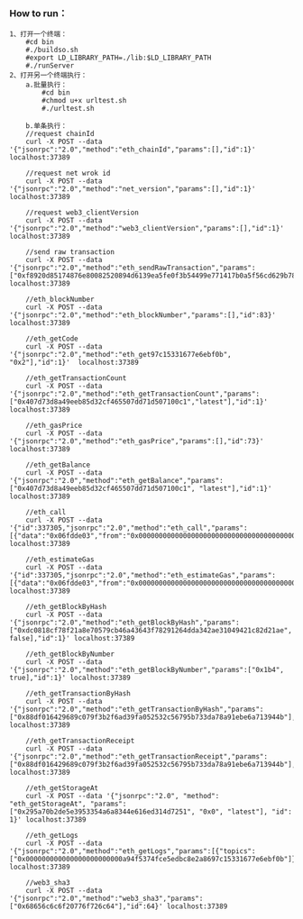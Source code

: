 ### How to run：
    1、打开一个终端： 
        #cd bin
        #./buildso.sh
        #export LD_LIBRARY_PATH=./lib:$LD_LIBRARY_PATH
        #./runServer        
    2、打开另一个终端执行： 
        a.批量执行：
            #cd bin
            #chmod u+x urltest.sh
            #./urltest.sh
            
        b.单条执行：
        //request chainId
        curl -X POST --data '{"jsonrpc":"2.0","method":"eth_chainId","params":[],"id":1}' localhost:37389
        
        //request net wrok id
        curl -X POST --data '{"jsonrpc":"2.0","method":"net_version","params":[],"id":1}' localhost:37389
       
        //request web3_clientVersion
        curl -X POST --data '{"jsonrpc":"2.0","method":"web3_clientVersion","params":[],"id":1}' localhost:37389
        
        //send raw transaction
        curl -X POST --data '{"jsonrpc":"2.0","method":"eth_sendRawTransaction","params":["0xf8920d85174876e80082520894d6139ea5fe0f3b54499e771417b0a5f56cd629b7880de0b6b3a7640000a477fb2c640000000000000000000000000000000000000000000000000de0b6b3a76400008240dea068374558f2dba5934f525aaf840a4e04d0506a33f94c5491f44db976f5f023f2a072caad5814801defb6c5fa3b0e7e6740fa264233673bd78912b11f439aa37aa9"],"id":1}' localhost:37389
        
        //eth_blockNumber
        curl -X POST --data '{"jsonrpc":"2.0","method":"eth_blockNumber","params":[],"id":83}' localhost:37389
        
        //eth_getCode
        curl -X POST --data '{"jsonrpc":"2.0","method":"eth_get97c15331677e6ebf0b", "0x2"],"id":1}'  localhost:37389

        //eth_getTransactionCount
        curl -X POST --data '{"jsonrpc":"2.0","method":"eth_getTransactionCount","params":["0x407d73d8a49eeb85d32cf465507dd71d507100c1","latest"],"id":1}' localhost:37389

        //eth_gasPrice
        curl -X POST --data '{"jsonrpc":"2.0","method":"eth_gasPrice","params":[],"id":73}' localhost:37389 

        //eth_getBalance
        curl -X POST --data '{"jsonrpc":"2.0","method":"eth_getBalance","params":["0x407d73d8a49eeb85d32cf465507dd71d507100c1", "latest"],"id":1}' localhost:37389

        //eth_call
        curl -X POST --data '{"id":337305,"jsonrpc":"2.0","method":"eth_call","params":[{"data":"0x06fdde03","from":"0x0000000000000000000000000000000000000000","to":"0xd6139ea5fe0f3b54499e771417b0a5f56cd629b7"},"latest"]}' localhost:37389

        //eth_estimateGas
        curl -X POST --data '{"id":337305,"jsonrpc":"2.0","method":"eth_estimateGas","params":[{"data":"0x06fdde03","from":"0x0000000000000000000000000000000000000000","to":"0xd6139ea5fe0f3b54499e771417b0a5f56cd629b7"},"latest"]}' localhost:37389

        //eth_getBlockByHash
        curl -X POST --data '{"jsonrpc":"2.0","method":"eth_getBlockByHash","params":["0xdc0818cf78f21a8e70579cb46a43643f78291264dda342ae31049421c82d21ae", false],"id":1}' localhost:37389
        
        //eth_getBlockByNumber
        curl -X POST --data '{"jsonrpc":"2.0","method":"eth_getBlockByNumber","params":["0x1b4", true],"id":1}' localhost:37389

        //eth_getTransactionByHash
        curl -X POST --data '{"jsonrpc":"2.0","method":"eth_getTransactionByHash","params":["0x88df016429689c079f3b2f6ad39fa052532c56795b733da78a91ebe6a713944b"],"id":1}' localhost:37389

        //eth_getTransactionReceipt
        curl -X POST --data '{"jsonrpc":"2.0","method":"eth_getTransactionReceipt","params":["0x88df016429689c079f3b2f6ad39fa052532c56795b733da78a91ebe6a713944b"],"id":1}' localhost:37389

        //eth_getStorageAt
        curl -X POST --data '{"jsonrpc":"2.0", "method": "eth_getStorageAt", "params": ["0x295a70b2de5e3953354a6a8344e616ed314d7251", "0x0", "latest"], "id": 1}' localhost:37389

        //eth_getLogs
        curl -X POST --data '{"jsonrpc":"2.0","method":"eth_getLogs","params":[{"topics":["0x000000000000000000000000a94f5374fce5edbc8e2a8697c15331677e6ebf0b"]}],"id":74}' localhost:37389

        //web3_sha3
        curl -X POST --data '{"jsonrpc":"2.0","method":"web3_sha3","params":["0x68656c6c6f20776f726c64"],"id":64}' localhost:37389

        
